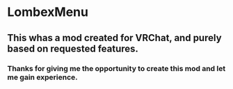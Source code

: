 # LombexMenu
## This whas a mod created for VRChat, and purely based on requested features.
### Thanks for giving me the opportunity to create this mod and let me gain experience.
